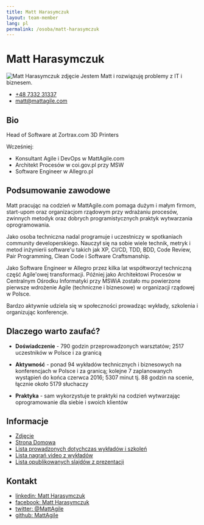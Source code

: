 ```yaml
---
title: Matt Harasymczuk
layout: team-member
lang: pl
permalink: /osoba/matt-harasymczuk
---
```


# Matt Harasymczuk

![Matt Harasymczuk zdjęcie](https://s.gravatar.com/avatar/c0ea68b674a135b4d2cc553673d18931?s=100) Jestem Matt i rozwiązuję problemy z IT i biznesem.

- [+48 7332 31337](tel:+48733231337)
- [matt@mattagile.com](mailto:matt@mattagile.com)

## Bio

Head of Software at Zortrax.com 3D Printers

Wcześniej:

- Konsultant Agile i DevOps w MattAgile.com
- Architekt Procesów w coi.gov.pl przy MSW
- Software Engineer w Allegro.pl


## Podsumowanie zawodowe
Matt pracując na codzień w MattAgile.com pomaga dużym i małym firmom, start-upom oraz organizacjom rządowym przy wdrażaniu procesów, zwinnych metodyk oraz dobrych programistycznych praktyk wytwarzania oprogramowania.

Jako osoba techniczna nadal programuje i uczestniczy w spotkaniach community developerskiego. Nauczył się na sobie wiele technik, metryk i metod inżynierii software'u takich jak XP, CI/CD, TDD, BDD, Code Review, Pair Programming, Clean Code i Software Craftsmanship.

Jako Software Engineer w Allegro przez kilka lat współtworzył techniczną część Agile'owej transformacji. Później jako Architektowi Procesów w Centralnym Ośrodku Informatyki przy MSWiA zostało mu powierzone pierwsze wdrożenie Agile (techniczne i biznesowe) w organizacji rządowej w Polsce.

Bardzo aktywnie udziela się w społeczności prowadząc wykłady, szkolenia i organizując konferencje.

## Dlaczego warto zaufać?

- **Doświadczenie** - 790 godzin przeprowadzonych warsztatów; 2517 uczestników w Polsce i za granicą

- **Aktywność** - ponad 94 wykładów technicznych i biznesowych na konferencjach w Polsce i za granicą; kolejne 7 zaplanowanych wystąpień do końca czerwca 2016; 5307 minut tj. 88 godzin na scenie, łącznie około 5179 słuchaczy

- **Praktyka** - sam wykorzystuje te praktyki na codzień wytwarzając oprogramowanie dla siebie i swoich klientów

## Informacje
- [Zdjęcie](https://s.gravatar.com/avatar/c0ea68b674a135b4d2cc553673d18931?s=500)
- [Strona Domowa](http://mattagile.com)
- [Lista prowadzonych dotychczas wykładów i szkoleń](http://goo.gl/E1FLd4)
- [Lista nagrań video z wykładów](http://goo.gl/Gyhgse)
- [Lista opublikowanych slajdów z prezentacji](http://www.slideshare.net/mattharasymczuk/presentations)

## Kontakt
- [linkedin: Matt Harasymczuk](https://linkedin.com/in/mattharasymczuk)
- [facebook: Matt Harasymczuk](https://facebook.com/matt.harasymczuk)
- [twitter: @MattAgile](https://twitter.com/MattAgile)
- [github: MattAgile](https://github.com/MattAgile)
